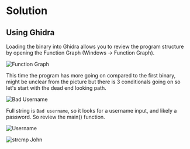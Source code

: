 # Solution

## Using Ghidra
Loading the binary into Ghidra allows you to review the program structure by opening the Function Graph (Windows -> Function Graph).

![Function Graph](https://user-images.githubusercontent.com/32277825/75082067-e84caa00-54df-11ea-93e4-52c03e90b113.PNG)

This time the program has more going on compared to the first binary, might be unclear from the picture but there is 3 conditionals going on so let's start with the dead end looking path.

![Bad Username](https://user-images.githubusercontent.com/32277825/75082331-0cf55180-54e1-11ea-910d-c0c51e5402f8.PNG)

Full string is ``Bad username``, so it looks for a username input, and likely a password. So review the main() function.

![Username](https://user-images.githubusercontent.com/32277825/75082477-c5bb9080-54e1-11ea-80e7-0275d6b14810.PNG)


![strcmp John](https://user-images.githubusercontent.com/32277825/75082598-614d0100-54e2-11ea-9f64-3e45c561b161.PNG)




